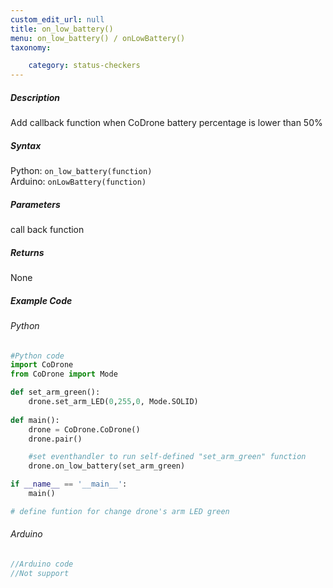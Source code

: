 ```yaml
---
custom_edit_url: null
title: on_low_battery()
menu: on_low_battery() / onLowBattery()
taxonomy:

	category: status-checkers
---
```


##### Description

Add callback function when CoDrone battery percentage is lower than 50%

##### Syntax
Python: ```on_low_battery(function)```<br />
Arduino: ```onLowBattery(function)```

##### Parameters

call back function 

##### Returns

None

##### Example Code
###### Python
```python
#Python code
import CoDrone
from CoDrone import Mode

def set_arm_green():
	drone.set_arm_LED(0,255,0, Mode.SOLID)
	
def main():
	drone = CoDrone.CoDrone()
	drone.pair()

	#set eventhandler to run self-defined "set_arm_green" function
	drone.on_low_battery(set_arm_green)

if __name__ == '__main__':
	main()

# define funtion for change drone's arm LED green

```
###### Arduino
```c
//Arduino code
//Not support
```
